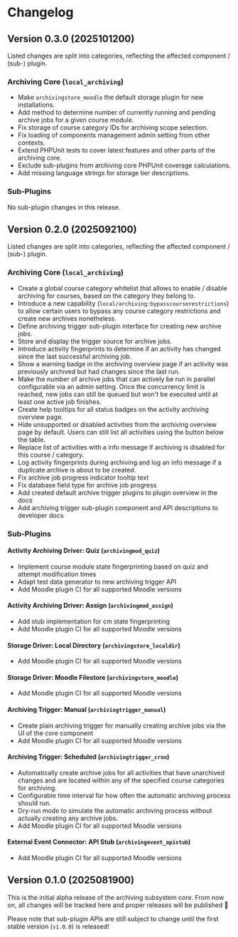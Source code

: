 # Changelog

## Version 0.3.0 (2025101200)

Listed changes are split into categories, reflecting the affected component / (sub-) plugin.

### Archiving Core (`local_archiving`)

- Make `archivingstore_moodle` the default storage plugin for new installations.
- Add method to determine number of currently running and pending archive jobs for a given course module.
- Fix storage of course category IDs for archiving scope selection.
- Fix loading of components management admin setting from other contexts.
- Extend PHPUnit tests to cover latest features and other parts of the archiving core.
- Exclude sub-plugins from archiving core PHPUnit coverage calculations.
- Add missing language strings for storage tier descriptions.

### Sub-Plugins

No sub-plugin changes in this release.


## Version 0.2.0 (2025092100)

Listed changes are split into categories, reflecting the affected component / (sub-) plugin.

### Archiving Core (`local_archiving`)

- Create a global course category whitelist that allows to enable / disable archiving for courses, based on the category
  they belong to.
- Introduce a new capability (`local/archiving:bypasscourserestrictions`) to allow certain users to bypass any course
  category restrictions and create new archives nonetheless.
- Define archiving trigger sub-plugin interface for creating new archive jobs.
- Store and display the trigger source for archive jobs.
- Introduce activity fingerprints to determine if an activity has changed since the last successful archiving job.
- Show a warning badge in the archiving overview page if an activity was previously archived but had changes since the
  last run.
- Make the number of archive jobs that can actively be run in parallel configurable via an admin setting. Once the
  concurrency limit is reached, new jobs can still be queued but won't be executed until at least one active job
  finishes.
- Create help tooltips for all status badges on the activity archiving overview page.
- Hide unsupported or disabled activities from the archiving overview page by default. Users can still list all
  activities using the button below the table.
- Replace list of activities with a info message if archiving is disabled for this course / category.
- Log activity fingerprints during archiving and log an info message if a duplicate archive is about to be created.
- Fix archive job progress indicator tooltip text
- Fix database field type for archive job progress
- Add created default archive trigger plugins to plugin overview in the docs
- Add archiving trigger sub-plugin component and API descriptions to developer docs

### Sub-Plugins

#### Activity Archiving Driver: Quiz (`archivingmod_quiz`)

- Implement course module state fingerprinting based on quiz and attempt modification times
- Adapt test data generator to new archiving trigger API
- Add Moodle plugin CI for all supported Moodle versions

#### Activity Archiving Driver: Assign (`archivingmod_assign`)

- Add stub implementation for cm state fingerprinting
- Add Moodle plugin CI for all supported Moodle versions

#### Storage Driver: Local Directory (`archivingstore_localdir`)

- Add Moodle plugin CI for all supported Moodle versions

#### Storage Driver: Moodle Filestore (`archivingstore_moodle`)

- Add Moodle plugin CI for all supported Moodle versions

#### Archiving Trigger: Manual (`archivingtrigger_manual`)

- Create plain archiving trigger for manually creating archive jobs via the UI of the core component
- Add Moodle plugin CI for all supported Moodle versions

#### Archiving Trigger: Scheduled (`archivingtrigger_cron`)

- Automatically create archive jobs for all activities that have unarchived changes and are located within any of the
  specified course categories for archiving.
- Configurable time interval for how often the automatic archiving process should run.
- Dry-run mode to simulate the automatic archiving process without actually creating any archive jobs.
- Add Moodle plugin CI for all supported Moodle versions

#### External Event Connector: API Stub (`archivingevent_apistub`)

- Add Moodle plugin CI for all supported Moodle versions


## Version 0.1.0 (2025081900)

This is the initial alpha release of the archiving subsystem core. From now on,
all changes will be tracked here and proper releases will be published 🚀

Please note that sub-plugin APIs are still subject to change until the first
stable version (`v1.0.0`) is released!
